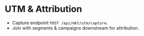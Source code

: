 # UTM & Attribution
- Capture endpoint `POST /api/mkt/utm/capture`.
- Join with segments & campaigns downstream for attribution.
